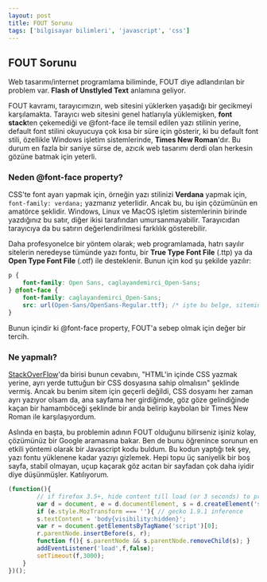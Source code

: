```yaml
---
layout: post
title: FOUT Sorunu
tags: ['bilgisayar bilimleri', 'javascript', 'css']
---
```


## FOUT Sorunu

Web tasarımı/internet programlama biliminde, FOUT diye adlandırılan bir problem var. **Flash of Unstlyled Text** anlamına geliyor.

FOUT kavramı, tarayıcımızın, web sitesini yüklerken yaşadığı bir gecikmeyi karşılamakta. Tarayıcı web sitesini genel hatlarıyla yüklemişken, **font stack**ten çekemediği ve @font-face ile temsil edilen yazı stilinin yerine, default font stilini okuyucuya çok kısa bir süre için gösterir, ki bu default font stili, özellikle Windows işletim sistemlerinde, **Times New Roman**'dır. Bu durum en fazla bir saniye sürse de, azıcık web tasarımı derdi olan herkesin gözüne batmak için yeterli.

### Neden @font-face property?

CSS'te font ayarı yapmak için, örneğin yazı stilinizi **Verdana** yapmak için, `font-family: verdana;` yazmanız yeterlidir. Ancak bu, bu işin çözümünün en amatörce şeklidir. Windows, Linux ve MacOS işletim sistemlerinin birinde yazdığınız bu satır, diğer ikisi tarafından umursanmayabilir. Tarayıcıdan tarayıcıya da bu satırın değerlendirilmesi farklılık gösterebilir.

Daha profesyonelce bir yöntem olarak; web programlamada, hatrı sayılır sitelerin neredeyse tümünde yazı fontu, bir **True Type Font File** (.ttp) ya da **Open Type Font File** (.otf) ile desteklenir. Bunun için kod şu şekilde yazılır:

```css
p {
	font-family: Open Sans, caglayandemirci_Open-Sans;
} @font-face {
	font-family: caglayandemirci_Open-Sans;
	src: url(Open-Sans/OpenSans-Regular.ttf); /* işte bu belge, sitemin yapılandırıcı klasörlerinden birinde duruyor. */
}
```

Bunun içindir ki @font-face property, FOUT'a sebep olmak için değer bir tercih.

### Ne yapmalı?

[StackOverFlow](https://stackoverflow.com/questions/4712242/wait-for-fonts-to-load-before-rendering-web-page)'da birisi bunun cevabını, "HTML'in içinde CSS yazmak yerine, ayrı yerde tuttuğun bir CSS dosyasına sahip olmalısın" şeklinde vermiş. Ancak bu benim sitem için geçerli değildi, CSS dosyamı her zaman ayrı yazıyor olsam da, ana sayfama her girdiğimde, göz göze gelindiğinde kaçan bir hamamböceği şeklinde bir anda belirip kaybolan bir Times New Roman ile karşılaşıyordum.

Aslında en başta, bu problemin adının FOUT olduğunu bilirseniz işiniz kolay, çözümünüz bir Google aramasına bakar. Ben de bunu öğrenince sorunun en etkili yöntemi olarak bir Javascript kodu buldum. Bu kodun yaptığı tek şey, yazı fontu yüklenene kadar yazıyı gizlemek. Hepi topu üç saniyelik bir boş sayfa, stabil olmayan, uçup kaçarak göz acıtan bir sayfadan çok daha iyidir diye düşünmüşler. Katılıyorum.

```javascript
(function(){
		// if firefox 3.5+, hide content till load (or 3 seconds) to prevent FOUT
		var d = document, e = d.documentElement, s = d.createElement('style');
		if (e.style.MozTransform === ''){ // gecko 1.9.1 inference
		s.textContent = 'body{visibility:hidden}';
		var r = document.getElementsByTagName('script')[0];
		r.parentNode.insertBefore(s, r);
		function f(){ s.parentNode && s.parentNode.removeChild(s); }
		addEventListener('load',f,false);
		setTimeout(f,3000);
	}
})();
```

